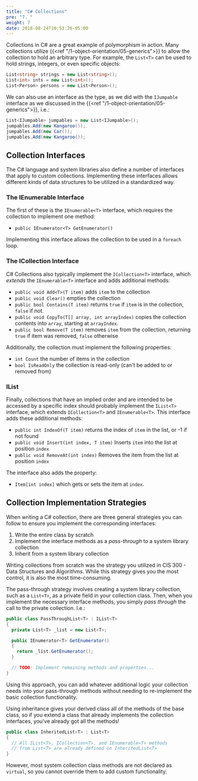 ```yaml
---
title: "C# Collections"
pre: "7. "
weight: 7
date: 2018-08-24T10:53:26-05:00
---
```


Collections in C# are a great example of polymorphism in action.  Many collections utilize {{<ref "/1-object-orientation/05-generics">}} to allow the collection to hold an arbitrary type.  For example, the `List<T>` can be used to hold strings, integers, or even specific objects:

```csharp
List<string> strings = new List<string>();
List<int> ints = new List<int>();
List<Person> persons = new List<Person>();
```

We can also use an interface as the type, as we did with the `IJumpable` interface as we discussed in the {{<ref "/1-object-orientation/05-generics">}}, i.e.:

```csharp
List<IJumpable> jumpables = new List<IJumpable>();
jumpables.Add(new Kangaroo());
jumpables.Add(new Car());
jumpables.Add(new Kangaroo());
```

## Collection Interfaces

The C# language and system libraries also define a number of interfaces that apply to custom collections. Implementing these interfaces allows different kinds of data structures to be utilized in a standardized way.

### The IEnumerable<T> Interface

The first of these is the `IEnumerable<T>` interface, which requires the collection to implement one method:

* `public IEnumerator<T> GetEnumerator()`

Implementing this interface allows the collection to be used in a `foreach` loop.

### The ICollection<T> Interface

C# Collections also typically implement the `ICollection<T>` interface, which _extends_ the `IEnumerable<T>` interface and adds additional methods:

* `public void Add<T>(T item)` adds `item` to the collection
* `public void Clear()` empties the collection
* `public bool Contains(T item)` returns `true` if `item` is in the collection, `false` if not.
* `public void CopyTo(T[] array, int arrayIndex)` copies the collection contents into `array`, starting at `arrayIndex`.
* `public bool Remove(T item)` removes `item` from the collection, returning `true` if item was removed, `false` otherwise

Additionally, the collection must implement the following properties:

* `int Count` the number of items in the collection
* `bool IsReadOnly` the collection is read-only (can't be added to or removed from) 

### IList<T>

Finally, collections that have an implied order and are intended to be accessed by a specific index should probably implement the `IList<T>` interface, which extends `ICollection<T>` and `IEnumerable<T>`. This interface adds these additional methods:

* `public int IndexOf(T item)` returns the index of `item` in the list, or -1 if not found
* `public void Insert(int index, T item)` Inserts `item` into the list at position `index`
* `public void RemoveAt(int index)` Removes the item from the list at position `index`

The interface also adds the property:

* `Item[int index]` which gets or sets the item at `index`.

## Collection Implementation Strategies

When writing a C# collection, there are three general strategies you can follow to ensure you implement the corresponding interfaces:

1. Write the entire class by scratch
2. Implement the interface methods as a _pass-through_ to a system library collection 
3. Inherit from a system library collection

Writing collections from scratch was the strategy you utilized in CIS 300 - Data Structures and Algorithms.  While this strategy gives you the most control, it is also the most time-consuming.

The pass-through strategy involves creating a system library collection, such as a `List<T>`, as a private field in your collection class.  Then, when you implement the necessary interface methods, you simply _pass through_ the call to the private collection. I.e.:

```csharp
public class PassThroughList<T> : IList<T>
{
  private List<T> _list = new List<T>;

  public IEnumerator<T> GetEnumerator() 
  {
    return _list.GetEnumerator();
  } 

  // TODO: Implement remaining methods and properties...
}
```

Using this approach, you can add whatever additional logic your collection needs into your pass-through methods without needing to re-implement the basic collection functionality.

Using inheritance gives your derived class all of the methods of the base class, so if you extend a class that already implements the collection interfaces, you've already got all the methods!

```csharp
public class InheritedList<T> : List<T>
{
  // All IList<T>, ICollection<T>, and IEnumerable<T> methods 
  // from List<T> are already defined on InheritedList<T>
}
```

However, most system collection class methods are not declared as `virtual`, so you cannot override them to add custom functionality.